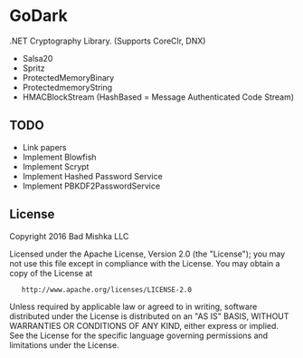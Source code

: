 # GoDark
.NET Cryptography Library.  (Supports CoreClr, DNX)

 - Salsa20
 - Spritz 
 - ProtectedMemoryBinary
 - ProtectedmemoryString
 - HMACBlockStream (HashBased = Message Authenticated Code Stream)

## TODO
 - Link papers
 - Implement Blowfish
 - Implement Scrypt
 - Implement Hashed Password Service
 - Implement PBKDF2PasswordService 

## License

   Copyright 2016 Bad Mishka LLC

   Licensed under the Apache License, Version 2.0 (the "License");
   you may not use this file except in compliance with the License.
   You may obtain a copy of the License at

       http://www.apache.org/licenses/LICENSE-2.0

   Unless required by applicable law or agreed to in writing, software
   distributed under the License is distributed on an "AS IS" BASIS,
   WITHOUT WARRANTIES OR CONDITIONS OF ANY KIND, either express or implied.
   See the License for the specific language governing permissions and
   limitations under the License.